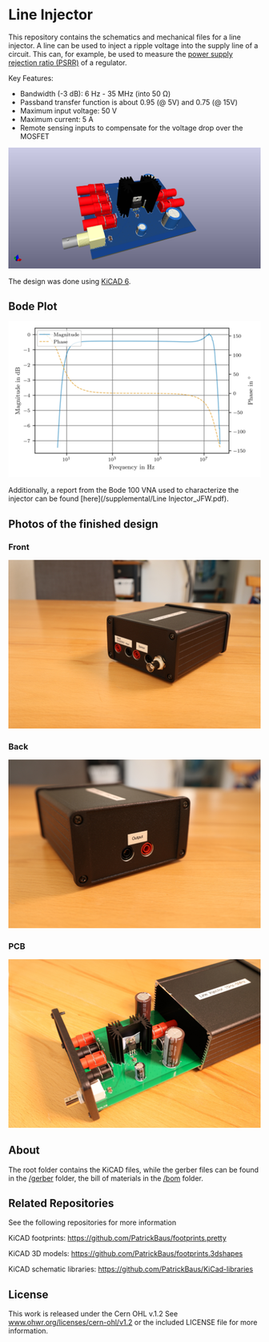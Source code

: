 Line Injector
===================

This repository contains the schematics and mechanical files for a line injector. A line can be used to inject a ripple voltage into the supply line of a circuit. This can, for example, be used to measure the [power supply rejection ratio (PSRR)](https://en.wikipedia.org/wiki/Power_supply_rejection_ratio) of a regulator.

Key Features:
 * Bandwidth (-3 dB): 6 Hz - 35 MHz (into 50 Ω)
 * Passband transfer function is about 0.95 (@ 5V) and 0.75 (@ 15V)
 * Maximum input voltage: 50 V
 * Maximum current: 5 A
 * Remote sensing inputs to compensate for the voltage drop over the MOSFET

![Line injector pcb](images/pcb.png)

The design was done using [KiCAD 6](https://www.kicad.org/).

Bode Plot
------------------------------
![Bode Plot](images/line_injector_bode.png)

Additionally, a report from the Bode 100 VNA used to characterize the injector can be found [here](/supplemental/Line Injector_JFW.pdf).

Photos of the finished design
------------------------------

### Front

![Line injector photo front](images/BM1A2124_small.JPG)

### Back

![Line injector photo back](images/BM1A2125_small.JPG)

### PCB

![Line injector photo back](images/BM1A2129_small.JPG)

About
-----

The root folder contains the KiCAD files, while the gerber files can be found in the [/gerber](gerber/) folder, the bill of materials in the [/bom](bom/) folder.

Related Repositories
--------------------

See the following repositories for more information

KiCAD footprints: https://github.com/PatrickBaus/footprints.pretty

KiCAD 3D models: https://github.com/PatrickBaus/footprints.3dshapes

KiCAD schematic libraries: https://github.com/PatrickBaus/KiCad-libraries

License
-------

This work is released under the Cern OHL v.1.2
See www.ohwr.org/licenses/cern-ohl/v1.2 or the included LICENSE file for more information.
